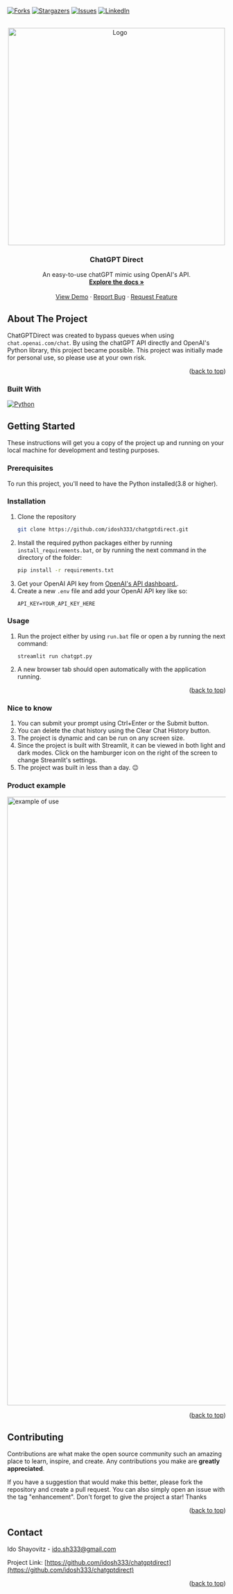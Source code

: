 <div id="top"></div>

[![Forks][forks-shield]][forks-url]
[![Stargazers][stars-shield]][stars-url]
[![Issues][issues-shield]][issues-url]
[![LinkedIn][linkedin-shield]][linkedin-url]

<!-- PROJECT LOGO -->
<br />
<div align="center">
  <a href="https://github.com/idosh333/chatgptdirect">
    <img src="https://imgur.com/zTylAmd.png" alt="Logo" width="500" height="500">
  </a>

<h3 align="center">ChatGPT Direct</h3>

  <p align="center">
    An easy-to-use chatGPT mimic using OpenAI's API.
    <br />
    <a href="https://github.com/idosh333/chatgptdirect"><strong>Explore the docs »</strong></a>
    <br />
    <br />
    <a href="https://github.com/idosh333/chatgptdirect#product-example">View Demo</a>
    ·
    <a href="https://github.com/idosh333/chatgptdirect/issues">Report Bug</a>
    ·
    <a href="https://github.com/idosh333/chatgptdirect/issues">Request Feature</a>
  </p>
</div>

<!-- ABOUT THE PROJECT -->

## About The Project

ChatGPTDirect was created to bypass queues when using `chat.openai.com/chat`.
By using the chatGPT API directly and OpenAI's Python library,
this project became possible. This project was initially made for personal use,
so please use at your own risk.

<p align="right">(<a href="#top">back to top</a>)</p>

### Built With

[![Python][made-with-python]][python-url]

<!-- GETTING STARTED -->

## Getting Started

These instructions will get you a copy of the project up and running on
your local machine for development and testing purposes.

<!-- PREREQUISITES -->

### Prerequisites
To run this project, you'll need to have the Python installed(3.8 or higher).

<!-- INSTALLATION -->
### Installation

1. Clone the repository
   ```sh
   git clone https://github.com/idosh333/chatgptdirect.git
   ```
2. Install the required python packages either by running `install_requirements.bat`,
   or by running the next command in the directory of the folder:
   ```sh
   pip install -r requirements.txt
   ```
3. Get your OpenAI API key from [OpenAI's API dashboard.][openai-api-key].
4. Create a new `.env` file and add your OpenAI API key like so:
   ```
   API_KEY=YOUR_API_KEY_HERE
   ```

<!-- USAGE-->

### Usage

1. Run the project either by using `run.bat` file or open a by running
   the next command:
   ```
   streamlit run chatgpt.py
   ```
2. A new browser tab should open automatically with the application running.

<p align="right">(<a href="#top">back to top</a>)</p>

<!-- FYI -->

### Nice to know

1. You can submit your prompt using Ctrl+Enter or the Submit button.
2. You can delete the chat history using the Clear Chat History button.
3. The project is dynamic and can be run on any screen size.
4. Since the project is built with Streamlit, it can be viewed in both light and dark modes.
   Click on the hamburger icon on the right of the screen to change Streamlit's settings.
5. The project was built in less than a day. 😉

<!-- EXAMPLES -->

### Product example

<img src="https://i.imgur.com/yW47MiO.png" alt="example of use" width="1400" height="">

<p align="right">(<a href="#top">back to top</a>)</p>


<!-- CONTRIBUTING -->

## Contributing

Contributions are what make the open source community such an amazing place to learn, inspire, and create. Any contributions you make are **greatly appreciated**.

If you have a suggestion that would make this better, please fork the repository and create a pull request. You can also simply open an issue with the tag "enhancement". Don't forget to give the project a star! Thanks

<p align="right">(<a href="#top">back to top</a>)</p>

<!-- CONTACT -->

## Contact

Ido Shayovitz - ido.sh333@gmail.com

Project Link: [https://github.com/idosh333/chatgptdirect](https://github.com/idosh333/chatgptdirect)

<p align="right">(<a href="#top">back to top</a>)</p>

<!-- MARKDOWN LINKS & IMAGES -->
<!-- https://www.markdownguide.org/basic-syntax/#reference-style-links -->

[contributors-shield]: https://img.shields.io/github/contributors/idosh333/chatgptdirect.svg?style=for-the-badge
[contributors-url]: https://github.com/idosh333/chatgptdirect/graphs/contributors
[forks-shield]: https://img.shields.io/github/forks/idosh333/chatgptdirect.svg?style=for-the-badge
[forks-url]: https://github.com/idosh333/chatgptdirect/network/members
[stars-shield]: https://img.shields.io/github/stars/idosh333/chatgptdirect.svg?style=for-the-badge
[stars-url]: https://github.com/idosh333/chatgptdirect/stargazers
[issues-shield]: https://img.shields.io/github/issues/idosh333/chatgptdirect.svg?style=for-the-badge
[issues-url]: https://github.com/idosh333/chatgptdirect/issues
[license-shield]: https://img.shields.io/github/license/idosh333/chatgptdirect.svg?style=for-the-badge
[license-url]: https://github.com/idosh333/chatgptdirect/blob/master/LICENSE.txt
[linkedin-shield]: https://img.shields.io/badge/-LinkedIn-black.svg?style=for-the-badge&logo=linkedin&colorB=555
[linkedin-url]: https://linkedin.com/in/ido-shayovitz
[product-screenshot]: images/screenshot.png
[made-with-python]: http://ForTheBadge.com/images/badges/made-with-python.svg
[python-url]: https://www.python.org/downloads/release/python-3112/
[openai-api-key]: https://platform.openai.com/account/api-keys
